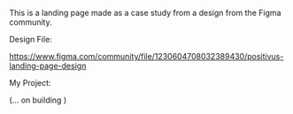 This is a landing page made as a case study from a design from the Figma community.

Design File:

https://www.figma.com/community/file/1230604708032389430/positivus-landing-page-design

My Project:

(... on building )